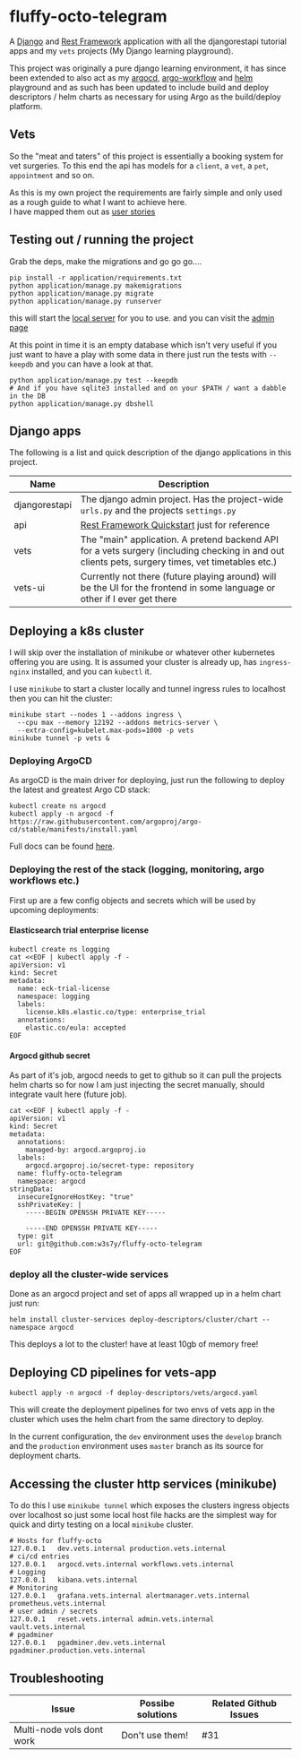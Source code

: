 # fluffy-octo-telegram

A [Django](https://docs.djangoproject.com/en/4.0/) and [Rest Framework](https://www.django-rest-framework.org/)
application with all the djangorestapi tutorial apps and my `vets` projects (My Django learning playground).

This project was originally a pure django learning environment, it has since been extended to also act as my
[argocd](https://argo-cd.readthedocs.io/en/stable/), 
[argo-workflow](https://argoproj.github.io/argo-workflows/) and
[helm](https://helm.sh/) playground and as such has been updated to include build and deploy
descriptors / helm charts as necessary for using Argo as the build/deploy platform. 

## Vets
So the "meat and taters" of this project is essentially a booking system for vet surgeries.  To this end the api has 
models for a `client`, a `vet`, a `pet`, `appointment` and so on.

As this is my own project the requirements are fairly simple and only used as a rough guide to what I want to achieve 
here.  
I have mapped them out as [user stories](https://github.com/w3s7y/fluffy-octo-telegram/issues?q=label%3Astory)

## Testing out / running the project
Grab the deps, make the migrations and go go go....
```shell
pip install -r application/requirements.txt
python application/manage.py makemigrations
python application/manage.py migrate
python application/manage.py runserver
```
this will start the [local server](http://localhost:8000/vets/vets/) for you to use.  and you can visit the
[admin page](http://localhost:8000/api-auth/login?next=/admin)

At this point in time it is an empty database which isn't very useful if you just want to have a play with some 
data in there just run the tests with `--keepdb` and you can have a look at that.
```shell
python application/manage.py test --keepdb
# And if you have sqlite3 installed and on your $PATH / want a dabble in the DB
python application/manage.py dbshell
```

## Django apps
The following is a list and quick description of the django applications in this project. 

| Name          | Description                                                                                                                                        | 
|---------------|----------------------------------------------------------------------------------------------------------------------------------------------------|
| djangorestapi | The django admin project.  Has the project-wide `urls.py` and the projects `settings.py`                                                           |
| api           | [Rest Framework Quickstart](https://www.django-rest-framework.org/tutorial/quickstart/) just for reference                                         |
| vets          | The "main" application.  A pretend backend API for a vets surgery (including checking in and out clients pets, surgery times, vet timetables etc.) |
| vets-ui       | Currently not there (future playing around) will be the UI for the frontend in some language or other if I ever get there                          | 

## Deploying a k8s cluster
I will skip over the installation of minikube or whatever other kubernetes offering you are using. It is assumed 
your cluster is already up, has `ingress-nginx` installed, and you can `kubectl` it. 

I use `minikube` to start a cluster locally and tunnel ingress rules to localhost then you can hit the cluster:
```shell
minikube start --nodes 1 --addons ingress \
  --cpu max --memory 12192 --addons metrics-server \
  --extra-config=kubelet.max-pods=1000 -p vets
minikube tunnel -p vets &
```

### Deploying ArgoCD
As argoCD is the main driver for deploying, just run the following to deploy the latest and greatest Argo CD stack: 
```shell
kubectl create ns argocd
kubectl apply -n argocd -f https://raw.githubusercontent.com/argoproj/argo-cd/stable/manifests/install.yaml
```
Full docs can be found [here](https://argo-cd.readthedocs.io/en/stable/).

### Deploying the rest of the stack (logging, monitoring, argo workflows etc.)
First up are a few config objects and secrets which will be used by upcoming deployments:

#### Elasticsearch trial enterprise license
```shell
kubectl create ns logging
cat <<EOF | kubectl apply -f -
apiVersion: v1
kind: Secret
metadata:
  name: eck-trial-license
  namespace: logging
  labels:
    license.k8s.elastic.co/type: enterprise_trial
  annotations:
    elastic.co/eula: accepted
EOF
```

#### Argocd github secret
As part of it's job, argocd needs to get to github so it can pull the projects helm charts so for now I am just
injecting the secret manually, should integrate vault here (future job).
```shell
cat <<EOF | kubectl apply -f -
apiVersion: v1
kind: Secret
metadata:
  annotations:
    managed-by: argocd.argoproj.io
  labels:
    argocd.argoproj.io/secret-type: repository
  name: fluffy-octo-telegram
  namespace: argocd
stringData:
  insecureIgnoreHostKey: "true"
  sshPrivateKey: |
    -----BEGIN OPENSSH PRIVATE KEY-----
       
    -----END OPENSSH PRIVATE KEY-----
  type: git
  url: git@github.com:w3s7y/fluffy-octo-telegram
EOF
```

### deploy all the cluster-wide services
Done as an argocd project and set of apps all wrapped up in a helm chart just run:
```shell
helm install cluster-services deploy-descriptors/cluster/chart --namespace argocd
```
This deploys a lot to the cluster!  have at least 10gb of memory free!

## Deploying CD pipelines for vets-app
```shell
kubectl apply -n argocd -f deploy-descriptors/vets/argocd.yaml
```
This will create the deployment pipelines for two envs of vets app in the cluster which uses the helm chart from the 
same directory to deploy.

In the current configuration, the `dev` environment uses the `develop` branch and the `production` environment uses
`master` branch as its source for deployment charts.

## Accessing the cluster http services (minikube)
To do this I use `minikube tunnel` which exposes the clusters ingress objects over localhost 
so just some local host file hacks are the simplest way for quick and dirty testing on a local `minikube` cluster. 

```shell
# Hosts for fluffy-octo
127.0.0.1	dev.vets.internal production.vets.internal
# ci/cd entries
127.0.0.1	argocd.vets.internal workflows.vets.internal 
# Logging
127.0.0.1	kibana.vets.internal 
# Monitoring
127.0.0.1 	grafana.vets.internal alertmanager.vets.internal prometheus.vets.internal 
# user admin / secrets
127.0.0.1	reset.vets.internal admin.vets.internal vault.vets.internal
# pgadminer
127.0.0.1   pgadminer.dev.vets.internal pgadminer.production.vets.internal
```

## Troubleshooting
| Issue                     | Possibe solutions | Related Github Issues |
|---------------------------|-------------------|-----------------------|
| Multi-node vols dont work | Don't use them!   | #31                   |
